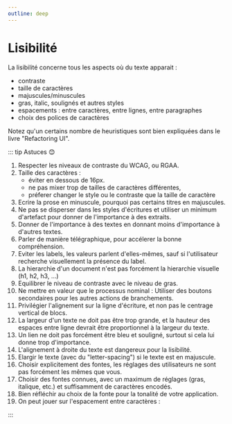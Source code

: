 ```yaml
---
outline: deep
---
```


# Lisibilité

La lisibilité concerne tous les aspects où du texte apparait :

- contraste
- taille de caractères
- majuscules/minuscules
- gras, italic, soulignés et autres styles
- espacements : entre caractères, entre lignes, entre paragraphes
- choix des polices de caractères

Notez qu'un certains nombre de heuristiques sont bien expliquées dans le livre
"Refactoring UI".

::: tip Astuces 😊

1. Respecter les niveaux de contraste du WCAG, ou RGAA.
2. Taille des caractères :
   - éviter en dessous de 16px.
   - ne pas mixer trop de tailles de caractères différentes,
   - préferer changer le style ou le contraste que la taille de caractère
3. Ecrire la prose en minuscule, pourquoi pas certains titres en majuscules.
4. Ne pas se disperser dans les styles d'écritures et utiliser un minimum
   d'artefact pour donner de l'importance à des extraits.
5. Donner de l'importance à des textes en donnant moins d'importance à d'autres
   textes.
6. Parler de manière télégraphique, pour accélerer la bonne compréhension.
7. Eviter les labels, les valeurs parlent d'elles-mêmes, sauf si l'utilisateur
   recherche visuellement la présence du label.
8. La hierarchie d'un document n'est pas forcément la hierarchie visuelle (h1,
   h2, h3, ...)
9. Equilibrer le niveau de contraste avec le niveau de gras.
10. Ne mettre en valeur que le processus nominal : Utiliser des boutons
    secondaires pour les autres actions de branchements.
11. Privilégier l'alignement sur la ligne d'écriture, et non pas le centrage
    vertical de blocs.
12. La largeur d'un texte ne doit pas être trop grande, et la hauteur des
    espaces entre ligne devrait être proportionnel à la largeur du texte.
13. Un lien ne doit pas forcément être bleu et souligné, surtout si cela lui
    donne trop d'importance.
14. L'alignement à droite du texte est dangereux pour la lisibilité.
15. Elargir le texte (avec du "letter-spacing") si le texte est en majuscule.
16. Choisir explicitement des fontes, les réglages des utilisateurs ne sont pas
    forcément les mêmes que vous.
17. Choisir des fontes connues, avec un maximum de réglages (gras, italique,
    etc.) et suffisamment de caractères encodés.
18. Bien réfléchir au choix de la fonte pour la tonalité de votre application.
19. On peut jouer sur l'espacement entre caractères :

:::
